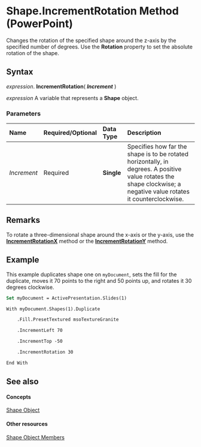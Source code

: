 
# Shape.IncrementRotation Method (PowerPoint)

Changes the rotation of the specified shape around the z-axis by the specified number of degrees. Use the  **Rotation** property to set the absolute rotation of the shape.


## Syntax

 _expression_. **IncrementRotation**( **_Increment_** )

 _expression_ A variable that represents a **Shape** object.


### Parameters



|**Name**|**Required/Optional**|**Data Type**|**Description**|
|:-----|:-----|:-----|:-----|
| _Increment_|Required|**Single**| Specifies how far the shape is to be rotated horizontally, in degrees. A positive value rotates the shape clockwise; a negative value rotates it counterclockwise.|

## Remarks

To rotate a three-dimensional shape around the x-axis or the y-axis, use the  **[IncrementRotationX](39f421e7-93d6-0744-9065-ac4d95738879.md)** method or the **[IncrementRotationY](a9216bbc-8e82-4b6d-d1ac-f67a4a44a092.md)** method.


## Example

This example duplicates shape one on  `myDocument`, sets the fill for the duplicate, moves it 70 points to the right and 50 points up, and rotates it 30 degrees clockwise.


```vb
Set myDocument = ActivePresentation.Slides(1)

With myDocument.Shapes(1).Duplicate

    .Fill.PresetTextured msoTextureGranite

    .IncrementLeft 70

    .IncrementTop -50

    .IncrementRotation 30

End With
```


## See also


#### Concepts


[Shape Object](1da93849-99e0-827e-ced3-c6cf7f8569f3.md)
#### Other resources


[Shape Object Members](e371c375-c16a-33ef-32b7-6dcb99d3d128.md)
